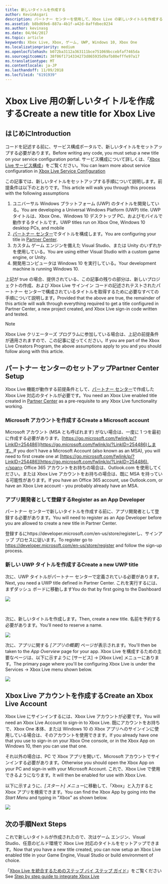 ```yaml
---
title: 新しいタイトルを作成する
author: KevinAsgari
description: パートナー センターを使用して、Xbox Live の新しいタイトルを作成する方法について説明します。
ms.assetid: b8bd69e6-887a-4b1f-a42d-8affdbec0234
ms.author: kevinasg
ms.date: 04/04/2017
ms.topic: article
keywords: Xbox Live, Xbox, ゲーム, UWP, Windows 10, Xbox One
ms.localizationpriority: medium
ms.openlocfilehash: b072ba3112a363111bce751069bccebfaf7465da
ms.sourcegitcommit: 38f06f1714334273d865935d9afb80efffe97a17
ms.translationtype: MT
ms.contentlocale: ja-JP
ms.lasthandoff: 11/09/2018
ms.locfileid: "6191939"
---
```

# <a name="create-a-new-title-for-xbox-live"></a><span data-ttu-id="6db29-104">Xbox Live 用の新しいタイトルを作成する</span><span class="sxs-lookup"><span data-stu-id="6db29-104">Create a new title for Xbox Live</span></span>

## <a name="introduction"></a><span data-ttu-id="6db29-105">はじめに</span><span class="sxs-lookup"><span data-stu-id="6db29-105">Introduction</span></span>

<span data-ttu-id="6db29-106">コードを記述する前に、サービス構成ポータルで、新しいタイトルをセットアップする必要があります。</span><span class="sxs-lookup"><span data-stu-id="6db29-106">Before writing any code, you must setup a new title on your service configuration portal.</span></span>  <span data-ttu-id="6db29-107">サービス構成について詳しくは、「[Xbox Live サービス構成](../xbox-live-service-configuration.md)」をご覧ください。</span><span class="sxs-lookup"><span data-stu-id="6db29-107">You can learn more about service configuration in [Xbox Live Service Configuration](../xbox-live-service-configuration.md)</span></span>

<span data-ttu-id="6db29-108">この記事では、新しいタイトルをセットアップする手順について説明します。前提条件は以下のとおりです。</span><span class="sxs-lookup"><span data-stu-id="6db29-108">This article will walk you through this process with the following assumptions</span></span>

1. <span data-ttu-id="6db29-109">ユニバーサル Windows プラットフォーム (UWP) のタイトルを開発している。</span><span class="sxs-lookup"><span data-stu-id="6db29-109">You are developing a Universal Windows Platform (UWP) title.</span></span>  <span data-ttu-id="6db29-110">UWP タイトルは、Xbox One、Windows 10 デスクトップ PC、およびモバイルで動作するタイトルです。</span><span class="sxs-lookup"><span data-stu-id="6db29-110">UWP titles run on Xbox One, Windows 10 desktop PCs, and mobile</span></span>
2. <span data-ttu-id="6db29-111">[パートナー センター](https://partner.microsoft.com/dashboard)でタイトルを構成します。</span><span class="sxs-lookup"><span data-stu-id="6db29-111">You are configuring your title in [Partner Center](https://partner.microsoft.com/dashboard).</span></span>
3. <span data-ttu-id="6db29-112">カスタム ゲーム エンジンを備えた Visual Studio、または Unity のいずれかを使用している。</span><span class="sxs-lookup"><span data-stu-id="6db29-112">You are using either Visual Studio with a custom game engine, or Unity.</span></span>
4. <span data-ttu-id="6db29-113">開発用コンピュータは Windows 10 を実行している。</span><span class="sxs-lookup"><span data-stu-id="6db29-113">Your development machine is running Windows 10.</span></span>

<span data-ttu-id="6db29-114">上記が true の場合、提供されている、この記事の残りの部分は、新しいプロジェクトの作成、および Xbox Live サインイン コードの記述されテストされたパートナー センターで構成されているタイトルを取得するために必要なすべての手順について説明します。</span><span class="sxs-lookup"><span data-stu-id="6db29-114">Provided that the above are true, the remainder of this article will walk through everything required to get a title configured in Partner Center, a new project created, and Xbox Live sign-in code written and tested.</span></span>

> [!NOTE]
> <span data-ttu-id="6db29-115">Xbox Live クリエーターズ プログラムに参加している場合は、上記の前提条件が適用されますので、この記事に従ってください。</span><span class="sxs-lookup"><span data-stu-id="6db29-115">If you are part of the Xbox Live Creators Program, the above assumptions apply to you and you should follow along with this article.</span></span>

## <a name="partner-center-setup"></a><span data-ttu-id="6db29-116">パートナー センターのセットアップ</span><span class="sxs-lookup"><span data-stu-id="6db29-116">Partner Center Setup</span></span>

<span data-ttu-id="6db29-117">Xbox Live 機能が動作する前提条件として、[パートナー センター](https://partner.microsoft.com/dashboard)で作成した Xbox Live 対応のタイトルが必要です。</span><span class="sxs-lookup"><span data-stu-id="6db29-117">You need an Xbox Live enabled title created in [Partner Center](https://partner.microsoft.com/dashboard) as a pre-requisite to any Xbox Live functionality working.</span></span>

### <a name="create-a-microsoft-account"></a><span data-ttu-id="6db29-118">Microsoft アカウントを作成する</span><span class="sxs-lookup"><span data-stu-id="6db29-118">Create a Microsoft account</span></span>
<span data-ttu-id="6db29-119">Microsoft アカウント (MSA とも呼ばれます) がない場合は、一度に 1 つを最初に作成する必要があります。[https://go.microsoft.com/fwlink/p/?LinkID=254486](https://go.microsoft.com/fwlink/p/?LinkID=254486)します。</span><span class="sxs-lookup"><span data-stu-id="6db29-119">If you don't have a Microsoft Account (also known as an MSA), you will need to first create one at [https://go.microsoft.com/fwlink/p/?LinkID=254486](https://go.microsoft.com/fwlink/p/?LinkID=254486).</span></span>  <span data-ttu-id="6db29-120">Office 365 アカウントをお持ちの場合は、Outlook.com を使用してください。または Xbox Live アカウントをお持ちの場合は、既に MSA を持っている可能性があります。</span><span class="sxs-lookup"><span data-stu-id="6db29-120">If you have an Office 365 account, use Outlook.com, or have an Xbox Live account - you probably already have an MSA.</span></span>

### <a name="register-as-an-app-developer"></a><span data-ttu-id="6db29-121">アプリ開発者として登録する</span><span class="sxs-lookup"><span data-stu-id="6db29-121">Register as an App Developer</span></span>
<span data-ttu-id="6db29-122">パートナー センターで新しいタイトルを作成する前に、アプリ開発者として登録する必要があります。</span><span class="sxs-lookup"><span data-stu-id="6db29-122">You will need to register as an App Developer before you are allowed to create a new title in Partner Center.</span></span>

<span data-ttu-id="6db29-123">登録するにhttps://developer.microsoft.com/en-us/store/registerし、サインアップ プロセスに従います。</span><span class="sxs-lookup"><span data-stu-id="6db29-123">To register go to https://developer.microsoft.com/en-us/store/register and follow the sign-up process.</span></span>

### <a name="create-a-new-uwp-title"></a><span data-ttu-id="6db29-124">新しい UWP タイトルを作成する</span><span class="sxs-lookup"><span data-stu-id="6db29-124">Create a new UWP title</span></span>
<span data-ttu-id="6db29-125">次に、UWP タイトルがパートナー センターで定義されている必要があります。</span><span class="sxs-lookup"><span data-stu-id="6db29-125">Next, you need a UWP title defined in Partner Center.</span></span>  <span data-ttu-id="6db29-126">これを実行するには、まずダッシュ ボードに移動します</span><span class="sxs-lookup"><span data-stu-id="6db29-126">You do that by first going to the Dashboard</span></span>

![](../images/getting_started/first_xbltitle_dashboard.png)

<p>
</p>
<br>
<p>
</p>

<span data-ttu-id="6db29-127">次に、新しいタイトルを作成します。</span><span class="sxs-lookup"><span data-stu-id="6db29-127">Then, create a new title.</span></span>  <span data-ttu-id="6db29-128">名前を予約する必要があります。</span><span class="sxs-lookup"><span data-stu-id="6db29-128">You'll need to reserve a name.</span></span>

![](../images/getting_started/first_xbltitle_newapp.png)

<span data-ttu-id="6db29-129">次に、アプリに関する *[アプリの概要]* ページが表示されます。</span><span class="sxs-lookup"><span data-stu-id="6db29-129">You'll then be taken to the *App Overview* page for your app.</span></span>  <span data-ttu-id="6db29-130">Xbox Live を構成するための主要なページは、以下に示すように [サービス] -> [Xbox Live] メニューにあります。</span><span class="sxs-lookup"><span data-stu-id="6db29-130">The primary page where you'll be configuring Xbox Live is under the Services -> Xbox Live menu shown below.</span></span>

![](../images/getting_started/first_xbltitle_leftnav.png)

<div id="createxblaccount"></div>

## <a name="create-an-xbox-live-account"></a><span data-ttu-id="6db29-131">Xbox Live アカウントを作成する</span><span class="sxs-lookup"><span data-stu-id="6db29-131">Create an Xbox Live Account</span></span>
<span data-ttu-id="6db29-132">Xbox Live にサインインするには、Xbox Live アカウントが必要です。</span><span class="sxs-lookup"><span data-stu-id="6db29-132">You will need an Xbox Live Account to sign-in to Xbox Live.</span></span>  <span data-ttu-id="6db29-133">既にアカウントをお持ちで、Xbox One 本体、または Windows 10 の Xbox アプリへのサインインに使用している場合は、そのアカウントを使用できます。</span><span class="sxs-lookup"><span data-stu-id="6db29-133">If you already have one that you use to sign-in on your Xbox One console, or in the Xbox App on Windows 10, then you can use that one.</span></span>

<span data-ttu-id="6db29-134">それ以外の場合は、PC で Xbox アプリを開いて、Microsoft アカウントでサインインする必要があります。</span><span class="sxs-lookup"><span data-stu-id="6db29-134">Otherwise you should open the Xbox App on your PC and sign-in with your Microsoft Account.</span></span>  <span data-ttu-id="6db29-135">これで、Xbox Live で使用できるようになります。</span><span class="sxs-lookup"><span data-stu-id="6db29-135">It will then be enabled for use with Xbox Live.</span></span>

<span data-ttu-id="6db29-136">以下に示すように、*[スタート] メニュー*に移動して、「Xbox」と入力すると Xbox アプリを検索できます。</span><span class="sxs-lookup"><span data-stu-id="6db29-136">You can find the Xbox App by going into the *Start Menu* and typing in "Xbox" as shown below.</span></span>

![](../images/getting_started/first_xbltitle_xboxapp.png)

## <a name="next-steps"></a><span data-ttu-id="6db29-137">次の手順</span><span class="sxs-lookup"><span data-stu-id="6db29-137">Next Steps</span></span>
<span data-ttu-id="6db29-138">これで新しいタイトルが作成されたので、次はゲーム エンジン、Visual Studio、任意のビルド環境で Xbox Live 対応のタイトルをセットアップできます。</span><span class="sxs-lookup"><span data-stu-id="6db29-138">Now that you have a new title created, you can now setup an Xbox Live enabled title in your Game Engine, Visual Studio or build environment of choice.</span></span>

<span data-ttu-id="6db29-139">「[Xbox Live を統合するためのステップ バイ ステップ ガイド](partners-step-by-step-guide.md)」をご覧ください</span><span class="sxs-lookup"><span data-stu-id="6db29-139">See [Step by step guide to integrate Xbox Live](partners-step-by-step-guide.md)</span></span>
